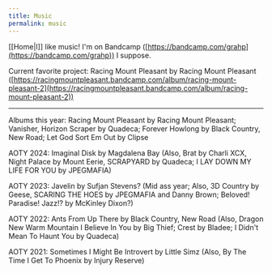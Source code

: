 ```yaml
---
title: Music
permalink: music
---
```


[[Home|I]] like music! I'm on Bandcamp ([https://bandcamp.com/grahp](https://bandcamp.com/grahp)) I suppose.

Current favorite project: Racing Mount Pleasant by Racing Mount Pleasant ([https://racingmountpleasant.bandcamp.com/album/racing-mount-pleasant-2](https://racingmountpleasant.bandcamp.com/album/racing-mount-pleasant-2))

---

Albums this year: Racing Mount Pleasant by Racing Mount Pleasant; Vanisher, Horizon Scraper by Quadeca; Forever Howlong by Black Country, New Road; Let God Sort Em Out by Clipse

AOTY 2024: Imaginal Disk by Magdalena Bay (Also, Brat by Charli XCX, Night Palace by Mount Eerie, SCRAPYARD by Quadeca; I LAY DOWN MY LIFE FOR YOU by JPEGMAFIA)

AOTY 2023: Javelin by Sufjan Stevens? (Mid ass year; Also, 3D Country by Geese, SCARING THE HOES by JPEGMAFIA and Danny Brown; Beloved! Paradise! Jazz!? by McKinley Dixon?)

AOTY 2022: Ants From Up There by Black Country, New Road (Also, Dragon New Warm Mountain I Believe In You by Big Thief; Crest by Bladee; I Didn't Mean To Haunt You by Quadeca)

AOTY 2021: Sometimes I Might Be Introvert by Little Simz (Also, By The Time I Get To Phoenix by Injury Reserve)
